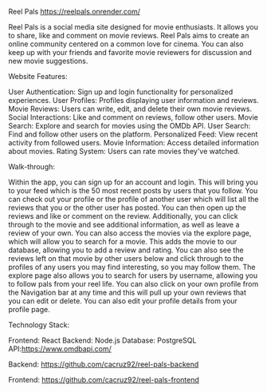 Reel Pals
https://reelpals.onrender.com/

Reel Pals is a social media site designed for movie enthusiasts. It allows you to share, like and comment on movie reviews. Reel Pals aims to create an online community centered on a common love for cinema. You can also keep up with your friends and favorite movie reviewers for discussion and new movie suggestions.

Website Features:

User Authentication: Sign up and login functionality for personalized experiences.
User Profiles: Profiles displaying user information and reviews.
Movie Reviews: Users can write, edit, and delete their own movie reviews.
Social Interactions: Like and comment on reviews, follow other users.
Movie Search: Explore and search for movies using the OMDb API.
User Search: Find and follow other users on the platform.
Personalized Feed: View recent activity from followed users.
Movie Information: Access detailed information about movies.
Rating System: Users can rate movies they've watched.

Walk-through:

Within the app, you can sign up for an account and login. This will bring you to your feed which is the 50 most recent posts by users that you follow. You can check out your profile or the profile of another user which will list all the reviews that you or the other user has posted. You can then open up the reviews and like or comment on the review. Additionally, you can click through to the movie and see additional information, as well as leave a review of your own. You can also access the movies via the explore page, which will allow you to search for a movie. This adds the movie to our database, allowing you to add a review and rating. You can also see the reviews left on that movie by other users below and click through to the profiles of any users you may find interesting, so you may follow them. The explore page also allows you to search for users by username, allowing you to follow pals from your reel life. You can also click on your own profile from the Navigation bar at any time and this will pull up your own reviews that you can edit or delete. You can also edit your profile details from your profile page.

Technology Stack:

Frontend: React
Backend: Node.js
Database: PostgreSQL
API:https://www.omdbapi.com/

Backend: https://github.com/cacruz92/reel-pals-backend

Frontend: https://github.com/cacruz92/reel-pals-frontend

